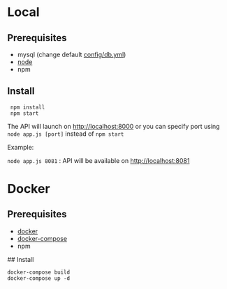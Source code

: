 # Local
   ## Prerequisites
   - mysql (change default [config/db.yml](config/db.yml))
   - [node](https://nodejs.org/en/)
   - npm


   ## Install
     npm install
     npm start

The API will launch on [http://localhost:8000](http://localhost:8000) or you can specify port using `node app.js [port]` instead of `npm start`

Example:

`node app.js 8081`  : API will be available on [http://localhost:8081](http://localhost:8081)
# Docker
   ## Prerequisites
   - [docker](https://docs.docker.com/engine/installation/)
   - [docker-compose](https://docs.docker.com/compose/install/)
   - npm


   ## Install
```
docker-compose build
docker-compose up -d
```
